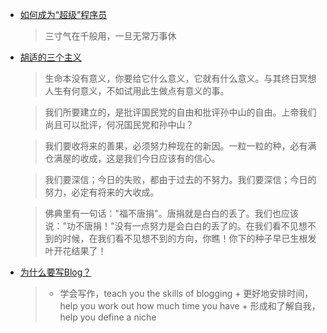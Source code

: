* [如何成为“超级”程序员](http://icodeit.org/2017/07/tips-for-newbies/)
    
    > 三寸气在千般用，一旦无常万事休

* [胡适的三个主义](http://www.ruanyifeng.com/blog/2012/04/hu_shih.html)
    
    > 生命本没有意义，你要给它什么意义，它就有什么意义。与其终日冥想人生有何意义，不如试用此生做点有意义的事。

    > 我们所要建立的，是批评国民党的自由和批评孙中山的自由。上帝我们尚且可以批评，何况国民党和孙中山？

    > 我们要收将来的善果，必须努力种现在的新因。一粒一粒的种，必有满仓满屋的收成，这是我们今日应该有的信心。

    > 我们要深信；今日的失败，都由于过去的不努力。我们要深信；今日的努力，必定有将来的大收成。

    > 佛典里有一句话："福不唐捐"。唐捐就是白白的丢了。我们也应该说："功不唐捐！"没有一点努力是会白白的丢了的。在我们看不见想不到的时候，在我们看不见想不到的方向，你瞧！你下的种子早已生根发叶开花结果了！

* [为什么要写Blog？](http://www.ruanyifeng.com/blog/2006/12/why_i_keep_blogging.html)

    > + 学会写作，teach you the skills of blogging
      + 更好地安排时间，help you work out how much time you have
      + 形成和了解自我，help you define a niche


